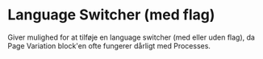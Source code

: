 # Language Switcher (med flag)
Giver mulighed for at tilføje en language switcher (med eller uden flag), da Page Variation block'en ofte fungerer dårligt med Processes.
